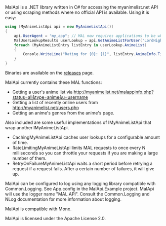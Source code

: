 MalApi is a .NET library written in C# for accessing the myanimelist.net API or using scraping methods where no official API is available. Using it is easy:

```C#
using (MyAnimeListApi api = new MyAnimeListApi())
{
	api.UserAgent = "my_app"; // MAL now requires applications to be whitelisted. Whitelisted applications identify themselves by their user agent.
	MalUserLookupResults userLookup = api.GetAnimeListForUser("LordHighCaptain");
	foreach (MyAnimeListEntry listEntry in userLookup.AnimeList)
	{
		Console.WriteLine("Rating for {0}: {1}", listEntry.AnimeInfo.Title, listEntry.Score);
	}
}
```

Binaries are available on the [releases](https://github.com/LHCGreg/mal-api/releases) page.

MalApi currently contains these MAL functions:
- Getting a user's anime list via http://myanimelist.net/malappinfo.php?status=all&type=anime&u=username
- Getting a list of recently online users from http://myanimelist.net/users.php
- Getting an anime's genres from the anime's page.

Also included are some useful implementations of IMyAnimeListApi that wrap another IMyAnimeListApi.
- CachingMyAnimeListApi caches user lookups for a configurable amount of time.
- RateLimitingMyAnimeListApi limits MAL requests to once every N milliseconds so you can throttle your requests if you are making a large number of them.
- RetryOnFailureMyAnimeListApi waits a short period before retrying a request if a request fails. After a certain number of failures, it will give up.

MalApi can be configured to log using any logging library compatible with Common.Logging. See App.config in the MalApi.Example project. MalApi will use the logger name "MAL API". Consult the Common.Logging and NLog documentation for more information about logging.

MalApi is compatible with Mono.

MalApi is licensed under the Apache License 2.0.